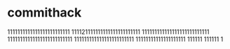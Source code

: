 # commithack
1111111111111111111111111
111121111111111111111111111
111111111111111111111111111
11111111111111111111111111
111111111111111111111111
11111111111111111111
111111
111111
1
